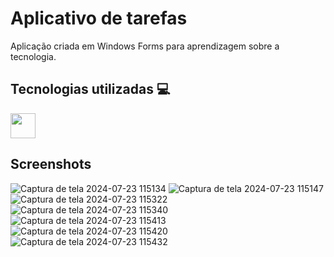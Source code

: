 
# Aplicativo de tarefas

Aplicação criada em Windows Forms para aprendizagem sobre a tecnologia.




## Tecnologias utilizadas :computer:
<img loading="lazy" src="https://cdn.jsdelivr.net/gh/devicons/devicon@latest/icons/csharp/csharp-original.svg" width="40" height="40"/>
          


## Screenshots

![Captura de tela 2024-07-23 115134](https://github.com/user-attachments/assets/5873c847-f8c4-4367-a1c4-c7fdd7ce3270)
![Captura de tela 2024-07-23 115147](https://github.com/user-attachments/assets/57088272-2723-4d6d-90ec-2f060c0ea568)
![Captura de tela 2024-07-23 115322](https://github.com/user-attachments/assets/7e08eb0c-bac4-4176-afe5-25b37b092b53)
![Captura de tela 2024-07-23 115340](https://github.com/user-attachments/assets/762927b0-1a5a-4332-b4d2-03a48f0a4c51)
![Captura de tela 2024-07-23 115413](https://github.com/user-attachments/assets/a8994de2-3b1d-4c33-b01b-2bdd5594ba03)
![Captura de tela 2024-07-23 115420](https://github.com/user-attachments/assets/61849035-a6cc-4d6e-a4ff-8bfb59c14853)
![Captura de tela 2024-07-23 115432](https://github.com/user-attachments/assets/0a22e390-cba7-472a-b7c6-d70a4149b3bf)
